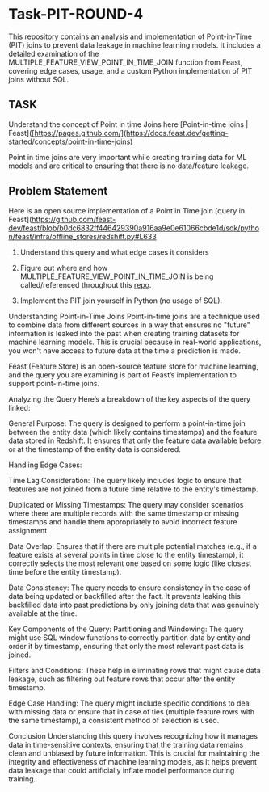 # Task-PIT-ROUND-4
This repository contains an analysis and implementation of Point-in-Time (PIT) joins to prevent data leakage in machine learning models. It includes a detailed examination of the MULTIPLE_FEATURE_VIEW_POINT_IN_TIME_JOIN function from Feast, covering edge cases, usage, and a custom Python implementation of PIT joins without SQL.

## TASK 

Understand the concept of Point in time Joins here [Point-in-time joins | Feast]([https://pages.github.com/](https://docs.feast.dev/getting-started/concepts/point-in-time-joins) 

Point in time joins
are very important while creating training data for ML models and are critical to ensuring that
there is no data/feature leakage.

## Problem Statement

Here is an open source implementation of a Point in Time join [query in Feast](https://github.com/feast-dev/feast/blob/b0dc6832ff446429390a916aa9e0e61066cbde1d/sdk/python/feast/infra/offline_stores/redshift.py#L633

1. Understand this query and what edge cases it considers

2. Figure out where and how MULTIPLE_FEATURE_VIEW_POINT_IN_TIME_JOIN is
being called/referenced throughout this [repo](https://github.com/feast-dev/feast).

3. Implement the PIT join yourself in Python (no usage of SQL).








Understanding Point-in-Time Joins
Point-in-time joins are a technique used to combine data from different sources in a way that ensures no "future" information is leaked into the past when creating training datasets for machine learning models. This is crucial because in real-world applications, you won't have access to future data at the time a prediction is made.

Feast (Feature Store) is an open-source feature store for machine learning, and the query you are examining is part of Feast’s implementation to support point-in-time joins.

Analyzing the Query
Here’s a breakdown of the key aspects of the query linked:

General Purpose:
The query is designed to perform a point-in-time join between the entity data (which likely contains timestamps) and the feature data stored in Redshift. It ensures that only the feature data available before or at the timestamp of the entity data is considered.

Handling Edge Cases:

Time Lag Consideration: The query likely includes logic to ensure that features are not joined from a future time relative to the entity's timestamp.

Duplicated or Missing Timestamps: The query may consider scenarios where there are multiple records with the same timestamp or missing timestamps and handle them appropriately to avoid incorrect feature assignment.

Data Overlap: Ensures that if there are multiple potential matches (e.g., if a feature exists at several points in time close to the entity timestamp), it correctly selects the most relevant one based on some logic (like closest time before the entity timestamp).

Data Consistency: The query needs to ensure consistency in the case of data being updated or backfilled after the fact. It prevents leaking this backfilled data into past predictions by only joining data that was genuinely available at the time.

Key Components of the Query:
Partitioning and Windowing: The query might use SQL window functions to correctly partition data by entity and order it by timestamp, ensuring that only the most relevant past data is joined.

Filters and Conditions: These help in eliminating rows that might cause data leakage, such as filtering out feature rows that occur after the entity timestamp.

Edge Case Handling: The query might include specific conditions to deal with missing data or ensure that in case of ties (multiple feature rows with the same timestamp), a consistent method of selection is used.

Conclusion
Understanding this query involves recognizing how it manages data in time-sensitive contexts, ensuring that the training data remains clean and unbiased by future information. This is crucial for maintaining the integrity and effectiveness of machine learning models, as it helps prevent data leakage that could artificially inflate model performance during training.
